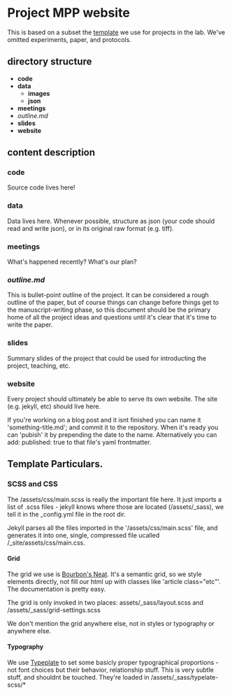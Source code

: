 # Project MPP website

This is based on a subset the [template](https://github.com/douglaslab/templates/tree/master/project) we use for projects in the lab. We've omitted experiments, paper, and protocols.

## directory structure

* **code**
* **data**
	* **images**
	* **json**
* **meetings**
* *outline.md*
* **slides**
* **website**


## content description

### code

Source code lives here!

### data

Data lives here. Whenever possible, structure as json (your code should read and write json), or in its original raw format (e.g. tiff).

### meetings

What's happened recently? What's our plan?

### *outline.md*

This is bullet-point outline of the project. It can be considered a rough outline of the paper, but of course things can change before things get to the manuscript-writing phase, so this document should be the primary home of all the project ideas and questions until it's clear that it's time to write the paper.

### slides

Summary slides of the project that could be used for introducting the project, teaching, etc.


### website

Every project should ultimately be able to serve its own website. The site (e.g. jekyll, etc) should live here.

If you're working on a blog post and it isnt finished you can name it 'something-title.md'; and commit it to the repository. When it's ready you can 'pubish' it by prepending the date to the name. Alternatively you can add:
    published: true
to that file's yaml frontmatter.

## Template Particulars.

### SCSS and CSS

The /assets/css/main.scss is really the important file here. It just imports a list of .scss files - jekyll knows where those are located (/assets/_sass), we tell it in the _config.yml file in the root dir.

Jekyll parses all the files imported in the '/assets/css/main.scss' file, and generates it into one, single, compressed file ucalled /_site/assets/css/main.css.


#### Grid

The grid we use is [Bourbon's Neat](http://neat.bourbon.io/). It's a semantic grid, so we style elements directly, not fill our html up with classes like 'article class="etc"'. The documentation is pretty easy.

The grid is only invoked in two places: assets/_sass/layout.scss and /assets/_sass/grid-settings.scss

We don't mention the grid anywhere else, not in styles or typography or anywhere else.

#### Typography

We use [Typeplate](http://typeplate.com/) to set some basicly proper typographical proportions - not font choices but their behavior, relationship stuff. This is very subtle stuff, and shouldnt be touched. They're loaded in /assets/_sass/typelate-scss/*
